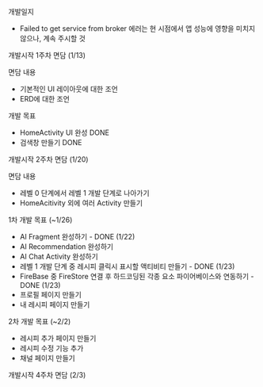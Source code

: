 
개발일지 
- Failed to get service from broker 에러는 현 시점에서 앱 성능에 영향을 미치지 않으나, 계속 주시할 것

개발시작 1주차 면담 (1/13)

면담 내용
- 기본적인 UI 레이아웃에 대한 조언
- ERD에 대한 조언

개발 목표
- HomeActivity UI 완성 DONE
- 검색창 만들기 DONE

개발시작 2주차 면담 (1/20)

면담 내용
- 레벨 0 단계에서 레벨 1 개발 단계로 나아가기
- HomeAcitivity 외에 여러 Activity 만들기

1차 개발 목표 (~1/26)
- AI Fragment 완성하기 - DONE (1/22)
- AI Recommendation 완성하기
- AI Chat Activity 완성하기
- 레벨 1 개발 단계 중 레시피 클릭시 표시할 액티비티 만들기 - DONE (1/23)
- FireBase 중 FireStore 연결 후 하드코딩된 각종 요소 파이어베이스와 연동하기 - DONE (1/23)
- 프로필 페이지 만들기
- 내 레시피 페이지 만들기

2차 개발 목표 (~2/2)
- 레시피 추가 페이지 만들기
- 레시피 수정 기능 추가
- 채널 페이지 만들기

개발시작 4주차 면담 (2/3)
